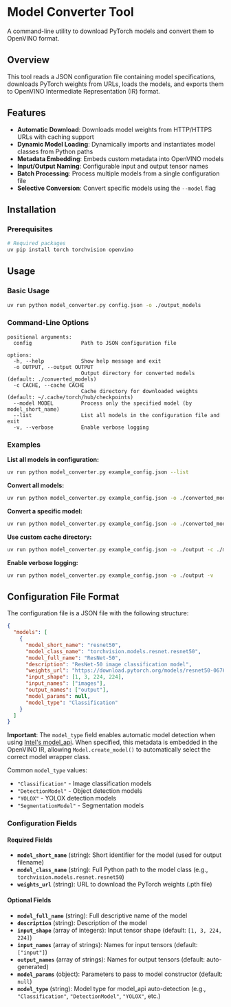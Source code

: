 # Model Converter Tool

A command-line utility to download PyTorch models and convert them to OpenVINO format.

## Overview

This tool reads a JSON configuration file containing model specifications, downloads PyTorch weights from URLs, loads the models, and exports them to OpenVINO Intermediate Representation (IR) format.

## Features

- **Automatic Download**: Downloads model weights from HTTP/HTTPS URLs with caching support
- **Dynamic Model Loading**: Dynamically imports and instantiates model classes from Python paths
- **Metadata Embedding**: Embeds custom metadata into OpenVINO models
- **Input/Output Naming**: Configurable input and output tensor names
- **Batch Processing**: Process multiple models from a single configuration file
- **Selective Conversion**: Convert specific models using the `--model` flag

## Installation

### Prerequisites

```bash
# Required packages
uv pip install torch torchvision openvino

```

## Usage

### Basic Usage

```bash
uv run python model_converter.py config.json -o ./output_models
```

### Command-Line Options

```text
positional arguments:
  config                Path to JSON configuration file

options:
  -h, --help            Show help message and exit
  -o OUTPUT, --output OUTPUT
                        Output directory for converted models (default: ./converted_models)
  -c CACHE, --cache CACHE
                        Cache directory for downloaded weights (default: ~/.cache/torch/hub/checkpoints)
  --model MODEL         Process only the specified model (by model_short_name)
  --list                List all models in the configuration file and exit
  -v, --verbose         Enable verbose logging
```

### Examples

**List all models in configuration:**

```bash
uv run python model_converter.py example_config.json --list
```

**Convert all models:**

```bash
uv run python model_converter.py example_config.json -o ./converted_models
```

**Convert a specific model:**

```bash
uv run python model_converter.py example_config.json -o ./converted_models --model resnet50
```

**Use custom cache directory:**

```bash
uv run python model_converter.py example_config.json -o ./output -c ./my_cache
```

**Enable verbose logging:**

```bash
uv run python model_converter.py example_config.json -o ./output -v
```

## Configuration File Format

The configuration file is a JSON file with the following structure:

```json
{
  "models": [
    {
      "model_short_name": "resnet50",
      "model_class_name": "torchvision.models.resnet.resnet50",
      "model_full_name": "ResNet-50",
      "description": "ResNet-50 image classification model",
      "weights_url": "https://download.pytorch.org/models/resnet50-0676ba61.pth",
      "input_shape": [1, 3, 224, 224],
      "input_names": ["images"],
      "output_names": ["output"],
      "model_params": null,
      "model_type": "Classification"
    }
  ]
}
```

**Important**: The `model_type` field enables automatic model detection when using [Intel's model_api](https://github.com/openvinotoolkit/model_api). When specified, this metadata is embedded in the OpenVINO IR, allowing `Model.create_model()` to automatically select the correct model wrapper class.

Common `model_type` values:

- `"Classification"` - Image classification models
- `"DetectionModel"` - Object detection models
- `"YOLOX"` - YOLOX detection models
- `"SegmentationModel"` - Segmentation models

### Configuration Fields

#### Required Fields

- **`model_short_name`** (string): Short identifier for the model (used for output filename)
- **`model_class_name`** (string): Full Python path to the model class (e.g., `torchvision.models.resnet.resnet50`)
- **`weights_url`** (string): URL to download the PyTorch weights (.pth file)

#### Optional Fields

- **`model_full_name`** (string): Full descriptive name of the model
- **`description`** (string): Description of the model
- **`input_shape`** (array of integers): Input tensor shape (default: `[1, 3, 224, 224]`)
- **`input_names`** (array of strings): Names for input tensors (default: `["input"]`)
- **`output_names`** (array of strings): Names for output tensors (default: auto-generated)
- **`model_params`** (object): Parameters to pass to model constructor (default: `null`)
- **`model_type`** (string): Model type for model_api auto-detection (e.g., `"Classification"`, `"DetectionModel"`, `"YOLOX"`, etc.)
